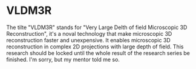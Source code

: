 # VLDM3R
The tilte "VLDM3R" stands for "Very Large Delth of field Microscopic 3D Reconstruction", it's a noval technology that make microscopic 3D reconstruction faster and unexpensive.
It enables microscopic 3D reconstruction in complex 2D projections with large depth of field.
This research should be locked until the whole result of the research series be finished. I'm sorry, but my mentor told me so.
